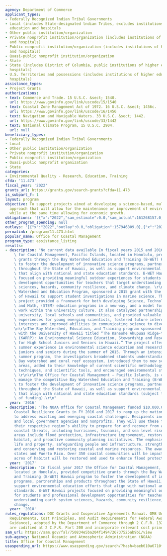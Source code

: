 ```yaml
---
agency: Department of Commerce
applicant_types:
- Federally Recognized lndian Tribal Governments
- Local (includes State-designated lndian Tribes, excludes institutions of higher
  education and hospitals
- Other public institution/organization
- Private nonprofit institution/organization (includes institutions of higher education
  and hospitals)
- Public nonprofit institution/organization (includes institutions of higher education
  and hospitals)
- Quasi-public nonprofit institution/organization
- State
- State (includes District of Columbia, public institutions of higher education and
  hospitals)
- U.S. Territories and possessions (includes institutions of higher education and
  hospitals)
assistance_types:
- Project Grants
authorizations:
- text: Commerce and Trade. 15 U.S.C. &sect; 1540.
  url: https://www.govinfo.gov/link/uscode/15/1540
- text: Coastal Zone Management Act of 1972. 16 U.S.C. &sect; 1456c.
  url: https://www.govinfo.gov/link/uscode/16/1456
- text: Navigation and Navigable Waters. 33 U.S.C. &sect; 1442.
  url: https://www.govinfo.gov/link/uscode/33/1442
- text: National Climate Program, 15 U.S.C. 2904.
  url: null
beneficiary_types:
- Federally Recognized Indian Tribal Governments
- Local
- Other public institution/organization
- Private nonprofit institution/organization
- Public nonprofit institution/organization
- Quasi-public nonprofit organization
- State
categories:
- Environmental Quality - Research, Education, Training
cfda: '11.473'
fiscal_year: '2022'
grants_url: https://grants.gov/search-grants?cfda=11.473
is_subpart_f: 1
layout: program
objective: To support projects aimed at developing a science-based, multi-dimensional
  approach that will allow for the maintenance or improvement of environmental quality
  while at the same time allowing for economic growth.
obligations: '[{"x":"2022","sam_estimate":0.0,"sam_actual":161268157.0,"usa_spending_actual":160436738.48},{"x":"2023","sam_estimate":285605320.0,"sam_actual":0.0,"usa_spending_actual":290825701.0},{"x":"2024","sam_estimate":790621884.0,"sam_actual":0.0,"usa_spending_actual":583367532.0}]'
other_program_spending: null
outlays: '[{"x":"2022","outlay":0.0,"obligation":157946809.0},{"x":"2023","outlay":107611.35,"obligation":287163404.59},{"x":"2024","outlay":0.0,"obligation":581705116.0}]'
permalink: /program/11.473.html
popular_name: Office for Coastal Management
program_type: assistance_listing
results:
- description: "No current data available In fiscal years 2015 and 2016 the Office\
    \ for Coastal Management, Pacific Islands, located in Honolulu, provided competitive\
    \ grants through the Bay Watershed Education and Training (B-WET) Hawaii program\
    \ to foster the development of innovative science programs, partnerships and products\
    \ throughout the State of Hawaii, as well as support environmental education efforts\
    \ that align with national and state education standards. B-WET Hawaii projects\
    \ focused on providing meaningful outdoor experiences for students and professional\
    \ development opportunities for teachers that target understanding earth system\
    \ sciences, hazards, community resilience, and climate change. \r\n\r\nThe Bay\
    \ Watershed and Education Program, sponsored a 2015 grant with the University\
    \ of Hawaii to support student investigations in marine science. The He'eia Ahupua'a\
    \ project provided a framework for both developing Science, Technology, Engineering\
    \ and Math, (STEM) education programs in a new way, and a model for cross-disciplinary\
    \ work within the university culture. It also catalyzed partnerships between the\
    \ university, local schools and communities, and provided valuable K-12 teaching\
    \ experiences for young emerging scientists, fostered future interdisciplinary\
    \ interests and improved abilities in communicating science to diverse audiences.\r\
    \n\r\nThe Bay Watershed, Education, and Training program sponsored a 205 project\
    \ with the University of Hawaii titled “The Kaneohe Ahupuaa Ridge-to-Reef Project\
    \ (KARRP): An Environmental Science Education, Stewardship and Research Program\
    \ for High School Juniors and Seniors in Hawaii.” The project offered college-level\
    \ summer experience in environmental science education and research for high school\
    \ juniors and seniors during the summer of 2015. Through an intensive six-week\
    \ summer program, the investigators broadened students understanding of the Kaneohe\
    \ Bay watershed and coral reef ecosystem, introduced them to new scientific research\
    \ areas, added to their knowledge of current scientific methodology, research\
    \ techniques, and scientific tools, and encouraged environmental stewardship.\
    \ \r\n\r\nThe Office for Coastal Management – Pacific Islands, is continuing to\
    \ manage the competitive Bay Watershed Education and Training (B-WET) Hawaii program\
    \ to foster the development of innovative science programs, partnerships and products\
    \ throughout the State of Hawaii, as well as support environmental education efforts\
    \ that align with national and state education standards (subject to the availability\
    \ of funding).\r\n"
  year: '2016'
- description: 'The NOAA Office for Coastal Management funded $10,000,000 in NOAA
    Coastal Resilience Grants in FY 2016 and 2017 to ramp up the nation’s ability
    to address existing and emerging coastal challenges. Recipients include state
    and local government agencies and nonprofits. They will use these funds to improve
    their respective region’s ability to prepare for and recover from a variety of
    coastal threats, including hurricanes, tsunamis, and sea level rise. Project focus
    areas include flood protection, infrastructure improvement, restoration of coastal
    habitat, and proactive community planning initiatives. The emphasis is on protecting
    life and property, safeguarding people and infrastructure, strengthening the economy,
    and conserving and restoring coastal and marine resources. The awards cover 17
    states and Puerto Rico. Over 350 coastal communities will be impacted, and 1,100
    acres of habitat will be restored and used to enhance flood protection. '
  year: '2017'
- description: 'In fiscal year 2017 the Office for Coastal Management, Pacific Islands,
    located in Honolulu, provided competitive grants through the Bay Watershed Education
    and Training (B-WET) Hawaii program to foster the development of innovative science
    programs, partnerships and products throughout the State of Hawaii, as well as
    support environmental education efforts that align with national and state education
    standards. B-WET Hawaii projects focused on providing meaningful outdoor experiences
    for students and professional development opportunities for teachers that target
    understanding earth system sciences, hazards, community resilience, and climate
    change. '
  year: '2018'
rules_regulations: DOC Grants and Cooperative Agreements Manual. OMB Uniform Administrative
  Requirements, Cost Principles, and Audit Requirements for Federal Awards (OMB Uniform
  Guidance), adopted by the Department of Commerce through 2 C.F.R. 1327.101 and which
  are codified at 2 C.F.R. Part 200 and incorporate relevant cost principles.
sam_url: https://sam.gov/fal/750834e5ba204f1494726737525ab9b1/view
sub-agency: National Oceanic and Atmospheric Administration (NOAA)
title: Office for Coastal Management
usaspending_url: https://www.usaspending.gov/search/?hash=baeb610a6710f26c177e500cf52dd451
---
```

